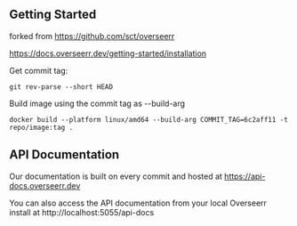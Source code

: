 ## Getting Started

forked from https://github.com/sct/overseerr

https://docs.overseerr.dev/getting-started/installation

Get commit tag:

```
git rev-parse --short HEAD
```

Build image using the commit tag as --build-arg

```
docker build --platform linux/amd64 --build-arg COMMIT_TAG=6c2aff11 -t repo/image:tag .
```

## API Documentation

Our documentation is built on every commit and hosted at https://api-docs.overseerr.dev

You can also access the API documentation from your local Overseerr install at http://localhost:5055/api-docs
